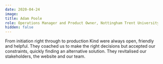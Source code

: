 ```yaml
---
date: 2020-04-24
image: 
title: Adam Poole
role: Operations Manager and Product Owner, Nottingham Trent University
hidden: false
---
```


From initiation right through to production Kind were always open, friendly and helpful. They coached us to make the right decisions but accepted our constraints, quickly finding an alternative solution. They revitalised our stakeholders, the website and our team.

